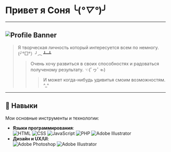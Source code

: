 # Привет я Соня ╰(*°▽°*)╯
---
![Profile Banner]() 
---
> Я творческая личность который интересуется всем по немногу. (╯°□°）╯︵ ┻━┻
>> Очень хочу развиться в своих способностях и радоваться полученому результату. ☜(ﾟヮﾟ☜)
>>> И может когда-нибудь удивитья смоим возможностям. ^_^
---

## 💼 Навыки

Мои основные инструменты и технологии:

- **Языки программирования**:  
  ![HTML](https://img.shields.io/badge/HTML-E34F26?style=for-the-badge&logo=html5&logoColor=white) 
  ![CSS](https://img.shields.io/badge/CSS-1572B6?style=for-the-badge&logo=css3&logoColor=white) 
  ![JavaScript](https://img.shields.io/badge/JavaScript-F7DF1E?style=for-the-badge&logo=javascript&logoColor=white)
  ![PHP](https://img.shields.io/badge/PHP-777BB4?style=for-the-badge&logo=php&logoColor=white)
  ![Adobe Illustrator](https://img.shields.io/badge/Adobe%20Illustrator-FF9A00?style=for-the-badge&logo=adobe%20illustrator&logoColor=white)
- **Дизайн и UX/UI**:  
  ![Adobe Photoshop](https://img.shields.io/badge/Photoshop-31A8FF?style=for-the-badge&logo=adobephotoshop&logoColor=white)
  ![Adobe Illustrator](https://img.shields.io/badge/Adobe%20Illustrator-FF9A00?style=for-the-badge&logo=adobe%20illustrator&logoColor=white)



